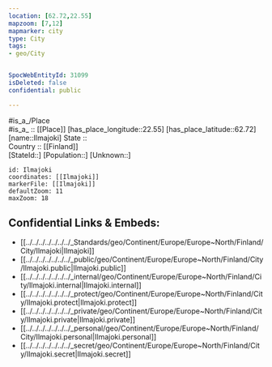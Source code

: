 ```yaml
---
location: [62.72,22.55] 
mapzoom: [7,12] 
mapmarker: city 
type: City
tags:
- geo/City


SpocWebEntityId: 31099
isDeleted: false
confidential: public

---
```

#is_a_/Place  
#is_a_ :: [[Place]] 
[has_place_longitude::22.55] 
[has_place_latitude::62.72] 
[name::Ilmajoki] 
State ::  
Country :: [[Finland]]  
[StateId::] 
[Population::] 
[Unknown::] 


```leaflet
id: Ilmajoki
coordinates: [[Ilmajoki]] 
markerFile: [[Ilmajoki]] 
defaultZoom: 11 
maxZoom: 18
```


## Confidential Links & Embeds: 
- [[../../../../../../../_Standards/geo/Continent/Europe/Europe~North/Finland/City/Ilmajoki|Ilmajoki]] 
- [[../../../../../../../_public/geo/Continent/Europe/Europe~North/Finland/City/Ilmajoki.public|Ilmajoki.public]] 
- [[../../../../../../../_internal/geo/Continent/Europe/Europe~North/Finland/City/Ilmajoki.internal|Ilmajoki.internal]] 
- [[../../../../../../../_protect/geo/Continent/Europe/Europe~North/Finland/City/Ilmajoki.protect|Ilmajoki.protect]] 
- [[../../../../../../../_private/geo/Continent/Europe/Europe~North/Finland/City/Ilmajoki.private|Ilmajoki.private]] 
- [[../../../../../../../_personal/geo/Continent/Europe/Europe~North/Finland/City/Ilmajoki.personal|Ilmajoki.personal]] 
- [[../../../../../../../_secret/geo/Continent/Europe/Europe~North/Finland/City/Ilmajoki.secret|Ilmajoki.secret]] 
